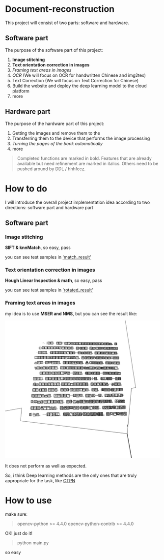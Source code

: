 # Document-reconstruction

This project will consist of two parts: software and hardware.

## Software part

The purpose of the software part of this project:

1. **Image stitching**
2. **Text orientation correction in images**
3. *Framing text areas in images*
4. *OCR* (We will focus on OCR for handwritten Chinese and img2tex)
5. Text Correction (We will focus on Text Correction for Chinese)
6. Build the website and deploy the deep learning model to the cloud platform
7. more

## Hardware part

The purpose of the hardware part of this project:

1. Getting the images and remove them to the 
2. Transferring them to the device that performs the image processing
3. *Turning the pages of the book automatically*
4. more

> Completed functions are marked in bold.
> Features that are already available but need refinement are marked in italics.
> Others need to be pushed around by DDL / hhhfccz.

# How to do

I will introduce the overall project implementation idea according to two directions: software part and hardware part

## Software part

### Image stitching

**SIFT & knnMatch**, so easy, pass

you can see test samples in ['match_result'](https://github.com/hhhfccz/Document-reconstruction/tree/main/match_result)

### Text orientation correction in images

**Hough Linear Inspection & math**, so easy, pass

you can see test samples in ['rotated_result'](https://github.com/hhhfccz/Document-reconstruction/tree/main/rotated_result)

### Framing text areas in images

my idea is to use **MSER and NMS**, but you can see the result like:

![find_text_result2.jpg](https://raw.githubusercontent.com/hhhfccz/Document-reconstruction/main/find_text_result/2.jpg)

It does not perform as well as expected.

So, i think Deep learning methods are the only ones that are truly appropriate for the task, like [CTPN](https://github.com/tianzhi0549/CTPN)

# How to use

make sure:

> opencv-python >= 4.4.0
> opencv-python-contrib >= 4.4.0

OK! just do it!

> python main.py

so easy